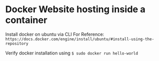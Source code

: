 # Docker Website hosting inside a container

Install docker on ubuntu via CLI
	For Reference: 
	```
	https://docs.docker.com/engine/install/ubuntu/#install-using-the-repository
	```
	
Verify docker installation using 
	```
	$ sudo docker run hello-world
	```

